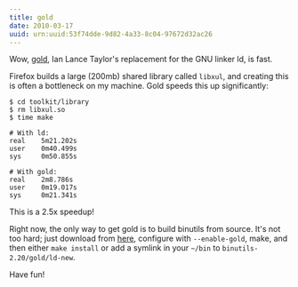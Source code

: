 ```yaml
---
title: gold
date: 2010-03-17
uuid: urn:uuid:53f74dde-9d82-4a33-8c04-97672d32ac26
---
```


Wow, [gold][], Ian Lance Taylor's replacement for the GNU linker ld, is fast.

Firefox builds a large (200mb) shared library called `libxul`, and creating this is often a bottleneck on my machine.  Gold speeds this up significantly:

    $ cd toolkit/library
    $ rm libxul.so
    $ time make
    
    # With ld:
    real    5m21.202s
    user    0m40.499s
    sys	    0m50.855s
    
    # With gold:
    real    2m8.786s
    user    0m19.017s
    sys     0m21.341s
This is a 2.5x speedup!

Right now, the only way to get gold is to build binutils from source.  It's not too hard; just download from [here][binutils-download], configure with `--enable-gold`, make, and then either `make install` or add a symlink in your `~/bin` to `binutils-2.20/gold/ld-new`.

Have fun!

[gold]: http://sourceware.org/ml/binutils/2008-03/msg00162.html
[binutils-download]: http://ftp.gnu.org/gnu/binutils/
[high-cpu-instance]: http://aws.amazon.com/ec2/instance-types/
